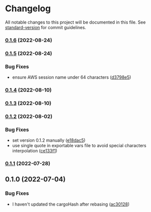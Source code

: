 # Changelog

All notable changes to this project will be documented in this file. See [standard-version](https://github.com/conventional-changelog/standard-version) for commit guidelines.

### [0.1.6](http://git.novadiscovery.net:4224/world/novops/compare/v0.1.5...v0.1.6) (2022-08-24)

### [0.1.5](http://git.novadiscovery.net:4224/world/novops/compare/v0.1.4...v0.1.5) (2022-08-24)


### Bug Fixes

* ensure AWS session name under 64 characters ([d3798e5](http://git.novadiscovery.net:4224/world/novops/commit/d3798e52c8fa099d23a86cd14454644cd5cbb41d))

### [0.1.4](http://git.novadiscovery.net:4224/world/novops/compare/v0.1.3...v0.1.4) (2022-08-10)

### [0.1.3](http://git.novadiscovery.net:4224/world/novops/compare/v0.1.2...v0.1.3) (2022-08-10)

### [0.1.2](http://git.novadiscovery.net:4224/world/novops/compare/v0.1.1...v0.1.2) (2022-08-02)


### Bug Fixes

* set version 0.1.2 manually ([e18dac5](http://git.novadiscovery.net:4224/world/novops/commit/e18dac572c9df1f6de1616162e253f882c1696e7))
* use single quote in exportable vars file to avoid special characters interpolation ([ce133f1](http://git.novadiscovery.net:4224/world/novops/commit/ce133f1f30a2bf47924e1b4d9d8d84b216cd8f8d))

### [0.1.1](http://git.novadiscovery.net:4224/world/novops/compare/v0.1.0...v0.1.1) (2022-07-28)

## 0.1.0 (2022-07-04)


### Bug Fixes

* I haven't updated the cargoHash after rebasing ([ac30128](http://git.novadiscovery.net:4224/world/novops/commit/ac30128e30147881fc694daa1ea10bfa33cbeab1))
